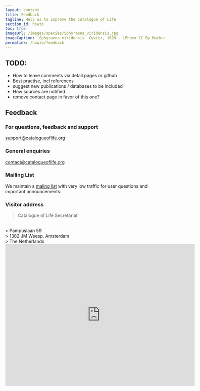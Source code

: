 ```yaml
---
layout: content
title: Feedback
tagline: Help us to improve the Catalogue of Life
section_id: howto
toc: true
imageUrl: /images/species/Sphyraena_viridensis.jpg    
imageCaption: _Sphyraena viridensis_ Cuvier, 1829 - [Photo CC By Markus Döring](https://www.inaturalist.org/observations/87857259)
permalink: /howto/feedback
---
```


## TODO:
 - How to leave comments via detail pages or github
 - Best practise, incl references
 - suggest new publications / databases to be included
 - How sources are notified
 - remove contact page in favor of this one?

## Feedback


### For questions, feedback and support
[support@catalogueoflife.org](mailto:support@catalogueoflife.org)

### General enquiries
[contact@catalogueoflife.org](mailto:contact@catalogueoflife.org)

### Mailing List
We maintain a [maling list](https://lists.gbif.org/mailman/listinfo/col-users) with very low traffic for user questions and important announcements:

### Visitor address

>  Catalogue of Life Secretariat
<br/>
>  Pampuslaan 59
<br/>
>  1382 JM Weesp, Amsterdam
<br/>
>  The Netherlands
<br/>

<div class="embed" id="contact-map">
  <iframe src="https://www.google.com/maps/embed?pb=!1m18!1m12!1m3!1d9756.936302881788!2d5.005945617773553!3d52.311754880888934!2m3!1f0!2f0!3f0!3m2!1i1024!2i768!4f13.1!3m3!1m2!1s0x47c60db161e340cd%3A0xd39abc567e687e8a!2sNoord%2C%20Pampuslaan%2059%2C%201382%20JM%20Weesp!5e0!3m2!1snl!2snl!4v1706105189105!5m2!1snl!2snl" width="600" height="450" style="border:0;" allowfullscreen="" loading="lazy" referrerpolicy="no-referrer-when-downgrade"></iframe>
</div>
